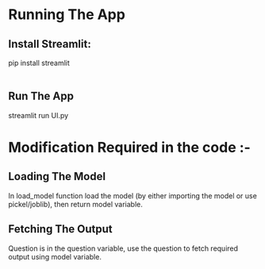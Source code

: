<h1> Running The App </h1>
<h2> Install Streamlit: </h2>
pip install streamlit<br><br>

<h2> Run The App </h2>
streamlit run UI.py

<h1>Modification Required in the code :- </h1>

<h2> Loading The Model </h2>

In load_model function load the model (by either importing the model or use pickel/joblib), then return model variable.

<h2> Fetching The Output </h2>

Question is in the question variable, use the question to fetch required output using model variable.
